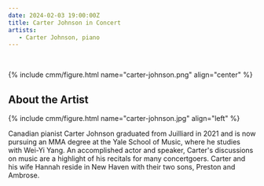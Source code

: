 ```yaml
---
date: 2024-02-03 19:00:00Z
title: Carter Johnson in Concert
artists: 
   - Carter Johnson, piano
---
```


<br/>

{% include cmm/figure.html name="carter-johnson.png" align="center" %}

## About the Artist

{% include cmm/figure.html name="carter-johnson.jpg" align="left" %}

Canadian pianist Carter Johnson graduated from Juilliard in 2021 and is now pursuing an MMA
degree at the Yale School of Music, where he studies with Wei-Yi Yang. An accomplished actor
and speaker, Carter's discussions on music are a highlight of his recitals for many
concertgoers. Carter and his wife Hannah reside in New Haven with their two sons, Preston
and Ambrose.
